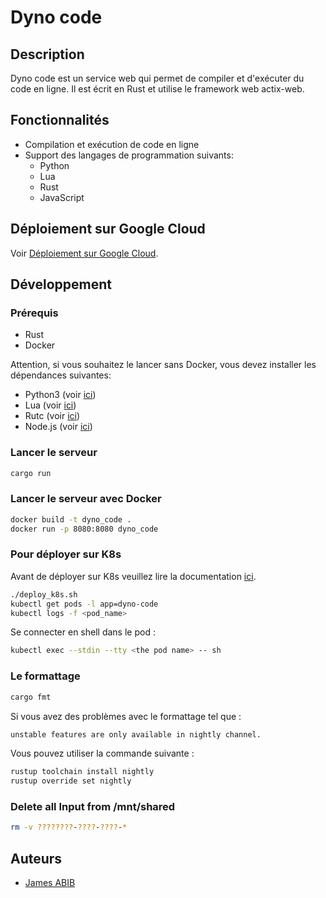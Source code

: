 # Dyno code

## Description

Dyno code est un service web qui permet de compiler et d'exécuter du code en ligne. Il est écrit en Rust et utilise le framework web actix-web.

## Fonctionnalités

- Compilation et exécution de code en ligne
- Support des langages de programmation suivants:
  - Python
  - Lua
  - Rust
  - JavaScript

## Déploiement sur Google Cloud

Voir [Déploiement sur Google Cloud](docs/google_cloud.md).

## Développement

### Prérequis

- Rust
- Docker

Attention, si vous souhaitez le lancer sans Docker, vous devez installer les dépendances suivantes:

- Python3 (voir [ici](https://www.python.org/downloads/))
- Lua (voir [ici](https://www.lua.org/download.html))
- Rutc (voir [ici](https://www.rust-lang.org/tools/install))
- Node.js (voir [ici](https://nodejs.org/en/download/))

### Lancer le serveur

```bash
cargo run
```

### Lancer le serveur avec Docker

```bash
docker build -t dyno_code .
docker run -p 8080:8080 dyno_code
```	

### Pour déployer sur K8s

Avant de déployer sur K8s veuillez lire la documentation [ici](docs/google_cloud.md).

```bash
./deploy_k8s.sh
kubectl get pods -l app=dyno-code
kubectl logs -f <pod_name>
```

Se connecter en shell dans le pod :

```bash
kubectl exec --stdin --tty <the pod name> -- sh
```

### Le formattage

```bash
cargo fmt
```

Si vous avez des problèmes avec le formattage tel que :
  
```bash
unstable features are only available in nightly channel.
```

Vous pouvez utiliser la commande suivante :

```bash
rustup toolchain install nightly
rustup override set nightly
```

### Delete all Input from /mnt/shared
  
  ```bash
  rm -v ????????-????-????-*
  ```

## Auteurs

- [James ABIB](https://github.com/jabibamman)
